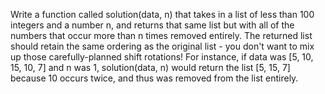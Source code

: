 Write a function called solution(data, n) that takes in a list of less than 100 integers and a
number n, and returns that same list but with all of the numbers that occur more than n times
removed entirely. The returned list should retain the same ordering as the original list - you 
don't want to mix up those carefully-planned shift rotations! For instance, if data was [5, 10,
15, 10, 7] and n was 1, solution(data, n) would return the list [5, 15, 7] because 10 occurs 
twice, and thus was removed from the list entirely.
